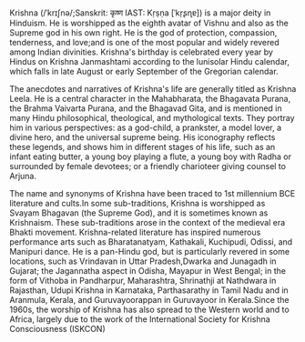 Krishna (/ˈkrɪʃnə/;Sanskrit: कृष्ण IAST: Kṛṣṇa [ˈkr̩ʂɳɐ]) is a major deity in Hinduism. He is worshipped as the eighth avatar of Vishnu and also as the Supreme god in his own right. He is the god of protection, compassion, tenderness, and love;and is one of the most popular and widely revered among Indian divinities. Krishna's birthday is celebrated every year by Hindus on Krishna Janmashtami according to the lunisolar Hindu calendar, which falls in late August or early September of the Gregorian calendar.

The anecdotes and narratives of Krishna's life are generally titled as Krishna Leela. He is a central character in the Mahabharata, the Bhagavata Purana, the Brahma Vaivarta Purana, and the Bhagavad Gita, and is mentioned in many Hindu philosophical, theological, and mythological texts. They portray him in various perspectives: as a god-child, a prankster, a model lover, a divine hero, and the universal supreme being. His iconography reflects these legends, and shows him in different stages of his life, such as an infant eating butter, a young boy playing a flute, a young boy with Radha or surrounded by female devotees; or a friendly charioteer giving counsel to Arjuna.

The name and synonyms of Krishna have been traced to 1st millennium BCE literature and cults.In some sub-traditions, Krishna is worshipped as Svayam Bhagavan (the Supreme God), and it is sometimes known as Krishnaism. These sub-traditions arose in the context of the medieval era Bhakti movement. Krishna-related literature has inspired numerous performance arts such as Bharatanatyam, Kathakali, Kuchipudi, Odissi, and Manipuri dance. He is a pan-Hindu god, but is particularly revered in some locations, such as Vrindavan in Uttar Pradesh,Dwarka and Junagadh in Gujarat; the Jagannatha aspect in Odisha, Mayapur in West Bengal; in the form of Vithoba in Pandharpur, Maharashtra, Shrinathji at Nathdwara in Rajasthan, Udupi Krishna in Karnataka, Parthasarathy in Tamil Nadu and in Aranmula, Kerala, and Guruvayoorappan in Guruvayoor in Kerala.Since the 1960s, the worship of Krishna has also spread to the Western world and to Africa, largely due to the work of the International Society for Krishna Consciousness (ISKCON)
